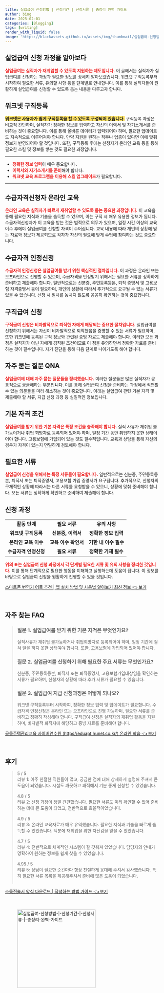 ```yaml
---
title: 실업급여 신청방법 | 신청기간 | 신청서류 | 총정리 완벽 가이드
author: bing
date: 2025-02-01
categories: [Blogging]
tags: [writing]
render_with_liquid: false
image: 'https://blackassets.github.io/assets/img/thumbnail/실업급여-신청방법-|-신청기간-|-신청서류-|-총정리-완벽-가이드.webp'
---
```



<h2 id='실업급여_신청 과정을 알아보다'>실업급여 신청 과정을 알아보다</h2>

<p><b><span style="color: #ee2323;">실업급여는 실직자가 재취업할 수 있도록 지원하는 제도입니다.</span></b> 이 글에서는 실직자가 실업급여를 신청하는 과정과 필요한 정보를 상세히 알아보겠습니다. 워크넷 구직등록부터 시작하여 필요한 서류, 유의할 사항 등을 단계별로 안내합니다. 이를 통해 실직자들이 원활하게 실업급여를 신청할 수 있도록 돕는 내용을 다루고자 합니다.</p>

<h2 id='워크넷 구직등록'>워크넷 구직등록</h2>

<p><b><span style="background-color: #ffe066;">워크넷은 사용자가 쉽게 구직등록을 할 수 있도록 구성되어 있습니다.</span></b> 구직등록 과정은 비교적 간단하며, 실직자가 정확한 정보를 입력하고 자신의 이력서 및 자기소개서를 준비하는 것이 중요합니다. 이를 통해 올바른 데이터가 입력되어야 하며, 필요한 업데이트도 지속적으로 이루어져야 합니다. 만약 지원을 원하는 직무나 업종이 있다면 이에 맞춰 정보가 반영되어야 할 것입니다. 또한, 구직등록 후에는 신청자가 온라인 교육 등을 통해 필요한 스킬 및 정보를 쌓는 것도 필요한 과정입니다.</p>

<hr />

<ul>
    <li><b><span style="color: #ee2323;">정확한 정보 입력</span></b>이 매우 중요합니다.</li>
    <li><b><span style="color: #ee2323;">이력서와 자기소개서를 준비</span></b>해야 합니다.</li>
    <li><b><span style="color: #ee2323;">워크넷 교육 프로그램을 이용해 스킬 업그레이드</span></b>가 필요합니다.</li>
</ul>

<hr />

<h2 id='수급자격신청자 온라인 교육'>수급자격신청자 온라인 교육</h2>

<p><b><span style="color: #ee2323;">온라인 교육은 실직자가 빠르게 재취업할 수 있도록 돕는 중요한 과정입니다.</span></b> 이 교육을 통해 필요한 지식과 기술을 습득할 수 있으며, 이는 구직 시 매우 유용한 정보가 됩니다. 수급자격신청자가 이 교육을 받는 것은 법적으로 의무가 있으며, 일정 시간 이상의 교육 이수 후에야 실업급여를 신청할 자격이 주어집니다. 교육 내용에 따라 개인의 상황에 맞는 자료와 정보가 제공되므로 각자가 자신의 필요에 맞게 수업에 참여하는 것도 중요합니다.</p>

<h2 id='수급자격 인정신청'>수급자격 인정신청</h2>

<p><b><span style="color: #ee2323;">수급자격 인정신청은 실업급여를 받기 위한 핵심적인 절차입니다.</span></b> 이 과정은 온라인 또는 오프라인으로 진행할 수 있으며, 수급자격을 인정받기 위해서는 필요한 서류를 정확하게 준비하고 제출해야 합니다. 일반적으로는 신분증, 주민등록등본, 퇴직 증명서 및 고용보험 자격증명서 등이 필요하며, 개인의 상황에 따라서 추가적으로 요구될 수 있는 서류가 있을 수 있습니다. 신청 시 절차를 놓치지 않도록 꼼꼼히 확인하는 것이 중요합니다.</p>

<h2 id='구직급여 신청'>구직급여 신청</h2>

<p><b><span style="color: #ee2323;">구직급여 신청은 비자발적으로 퇴직한 자에게 해당되는 중요한 절차입니다.</span></b> 실업급여를 신청하기 위해서는 자신이 비자발적으로 퇴직했음을 증명할 수 있는 서류가 필요하며, 또한 워크넷에 등록된 구직 정보와 관련된 증빙 자료도 제출해야 합니다. 이러한 모든 과정은 실직자가 아닌 자에게 경직된 조건이므로 이 점을 유의하면서 정확한 자료를 준비하는 것이 필수입니다. 자가 진단을 통해 다음 단계로 나아가도록 해야 합니다.</p>

<h2 id='자주 묻는 질문 QNA'>자주 묻는 질문 QNA</h2>

<p><b><span style="color: #ee2323;">실업급여에 대해 자주 묻는 질문들을 정리했습니다.</span></b> 이러한 질문들은 많은 실직자가 공통적으로 궁금해하는 부분입니다. 이를 통해 실업급여 신청을 준비하는 과정에서 직면할 수 있는 의문들을 미리 해소하는 것이 중요합니다. 아래는 실업급여 관련 기본 자격 및 제출해야 할 서류, 지급 신청 과정 등 실질적인 정보입니다.</p>

<h2 id='기본 자격 조건'>기본 자격 조건</h2>

<p><b><span style="color: #ee2323;">실업급여를 받기 위한 기본 자격은 특정 조건을 충족해야 합니다.</span></b> 실직 사유가 재취업 불가능이거나 취업 희망자로 등록되어 있어야 하며, 일정 기간 동안 취업하지 못한 상태이어야 합니다. 고용보험에 가입되어 있는 것도 필수적입니다. 교육과 상담을 통해 자신의 경우가 자격이 있는지 면밀하게 검토해야 합니다.</p>

<h2 id='필요한 서류'>필요한 서류</h2>

<p><b><span style="color: #ee2323;">실업급여 신청을 위해서는 특정 서류들이 필요합니다.</span></b> 일반적으로는 신분증, 주민등록등본, 퇴직서 또는 퇴직증명서, 고용보험 가입 증명서가 요구됩니다. 추가적으로, 신청자의 구체적인 상황에 따라서는 다른 서류를 요청받을 수 있으니, 상황에 맞춰 준비해야 합니다. 모든 서류는 정확하게 확인하고 준비하여 제출해야 합니다.</p>

<h2 id='신청 과정'>신청 과정</h2>

<table>
    <tr>
        <td style="text-align: center; height: 17px;"><b>활동 단계</b></td>
        <td style="text-align: center; height: 17px;"><b>필요 서류</b></td>
        <td style="text-align: center; height: 17px;"><b>유의 사항</b></td>
    </tr>
    <tr>
        <td style="text-align: center; height: 17px;"><b>워크넷 구직등록</b></td>
        <td style="text-align: center; height: 17px;"><b>신분증, 이력서</b></td>
        <td style="text-align: center; height: 17px;"><b>정확한 정보 입력</b></td>
    </tr>
    <tr>
        <td style="text-align: center; height: 17px;"><b>온라인 교육 이수</b></td>
        <td style="text-align: center; height: 17px;"><b>교육 이수 확인서</b></td>
        <td style="text-align: center; height: 17px;"><b>기한 내 이수 필수</b></td>
    </tr>
    <tr>
        <td style="text-align: center; height: 17px;"><b>수급자격 인정신청</b></td>
        <td style="text-align: center; height: 17px;"><b>필요 서류</b></td>
        <td style="text-align: center; height: 17px;"><b>정확한 기재 필수</b></td>
    </tr>
</table>

<p><b><span style="color: #ee2323;">위의 표는 실업급여 신청 과정에서 각 단계별 필요한 서류 및 유의 사항을 정리한 것입니다.</span></b> 이를 통해 단계적으로 필요한 행동을 이해하고 실행하는데 도움이 됩니다. 이 정보를 바탕으로 실업급여 신청을 원활하게 진행할 수 있을 것입니다.</p>


<p><a class="click-button" title="스마트폰 번역기 어플 추천 | 앱 설치 방법 및 사용법 알아보기 최신 정보" href="https://blackassets.github.io/posts/%EC%8A%A4%EB%A7%88%ED%8A%B8%ED%8F%B0-%EB%B2%88%EC%97%AD%EA%B8%B0-%EC%96%B4%ED%94%8C-%EC%B6%94%EC%B2%9C-%EC%95%B1-%EC%84%A4%EC%B9%98-%EB%B0%A9%EB%B2%95-%EB%B0%8F-%EC%82%AC%EC%9A%A9%EB%B2%95-%EC%95%8C%EC%95%84%EB%B3%B4%EA%B8%B0-%EC%B5%9C%EC%8B%A0-%EC%A0%95%EB%B3%B4/" rel="dofollow">스마트폰 번역기 어플 추천 | 앱 설치 방법 및 사용법 알아보기 최신 정보 👈 보기</a></p><br>
<h2 id='자주_찾는_FAQ'>자주 찾는 FAQ</h2>
<div itemscope="" itemtype="https://schema.org/FAQPage"> 
<blockquote> 
<div itemscope="" itemprop="mainEntity" itemtype="https://schema.org/Question"> 
<h3 itemprop="name">질문 1. 실업급여를 받기 위한 기본 자격은 무엇인가요?</h3> 
<div itemscope="" itemprop="acceptedAnswer" itemtype="https://schema.org/Answer"> 
<span itemprop="text"> 
<p>실직사유가 재취업 불가능하거나 취업희망자로 등록되어야 하며, 일정 기간에 걸쳐 일을 하지 못한 상태여야 합니다. 또한, 고용보험에 가입되어 있어야 합니다.</p> 
</span> 
</div> 
</div> 

<div itemscope="" itemprop="mainEntity" itemtype="https://schema.org/Question"> 
<h3 itemprop="name">질문 2. 실업급여를 신청하기 위해 필요한 주요 서류는 무엇인가요?</h3> 
<div itemscope="" itemprop="acceptedAnswer" itemtype="https://schema.org/Answer"> 
<span itemprop="text"> 
<p>신분증, 주민등록등본, 퇴직서 또는 퇴직증명서, 고용보험가입대상임을 확인하는 서류가 필요하며, 신청자의 상황에 따라 추가 서류가 필요할 수 있습니다.</p> 
</span> 
</div> 
</div> 

<div itemscope="" itemprop="mainEntity" itemtype="https://schema.org/Question"> 
<h3 itemprop="name">질문 3. 실업급여 지급 신청과정은 어떻게 되나요?</h3> 
<div itemscope="" itemprop="acceptedAnswer" itemtype="https://schema.org/Answer"> 
<span itemprop="text"> 
<p>워크넷 구직등록부터 시작하여, 정확한 정보 입력 및 업데이트가 필요합니다. 수급자격 인정신청은 온라인 또는 오프라인으로 진행 가능하며, 필요한 서류를 준비하고 정확히 작성해야 합니다. 구직급여 신청은 실직자의 재취업 활동을 지원하며, 비자발적 퇴직자에 해당하고 증빙 자료를 준비해야 합니다.</p> 
</span> 
</div> 
</div> 
</blockquote> 
</div>
<p><a class="click-button" title="공동주택관리교육 사이버연수원 (https//eduapt.hunet.co.kr/) 온라인 학습" href="https://blackassets.github.io/posts/%EA%B3%B5%EB%8F%99%EC%A3%BC%ED%83%9D%EA%B4%80%EB%A6%AC%EA%B5%90%EC%9C%A1-%EC%82%AC%EC%9D%B4%EB%B2%84%EC%97%B0%EC%88%98%EC%9B%90-(httpseduapt.hunet.co.kr)-%EC%98%A8%EB%9D%BC%EC%9D%B8-%ED%95%99%EC%8A%B5/" rel="dofollow">공동주택관리교육 사이버연수원 (https//eduapt.hunet.co.kr/) 온라인 학습 👈 보기</a></p><br>
<h2 id='후기'>후기</h2>
<div itemscope itemtype="https://schema.org/Product">
  <blockquote>
  <div itemprop="review" itemscope itemtype="https://schema.org/Review">
      <div itemprop="reviewRating" itemscope itemtype="https://schema.org/Rating"> <span itemprop="ratingValue">5</span> / <span itemprop="bestRating">5</span> </div>
      <span itemprop="reviewBody">리뷰 1: 아주 친절한 직원들이 많고, 궁금한 점에 대해 상세하게 설명해 주셔서 큰 도움이 되었습니다. 시설도 깨끗하고 쾌적해서 기분 좋게 신청할 수 있었습니다.</span>
  </div>
  <br>
  <div itemprop="review" itemscope itemtype="https://schema.org/Review">
      <div itemprop="reviewRating" itemscope itemtype="https://schema.org/Rating"> <span itemprop="ratingValue">4.8</span> / <span itemprop="bestRating">5</span> </div>
      <span itemprop="reviewBody">리뷰 2: 신청 과정이 정말 간편했습니다. 필요한 서류도 미리 확인할 수 있어 준비하는 데에 큰 도움이 되었고, 전반적으로 효율적이었습니다.</span>
  </div>
  <br>
  <div itemprop="review" itemscope itemtype="https://schema.org/Review">
      <div itemprop="reviewRating" itemscope itemtype="https://schema.org/Rating"> <span itemprop="ratingValue">4.9</span> / <span itemprop="bestRating">5</span> </div>
      <span itemprop="reviewBody">리뷰 3: 온라인 교육자료가 매우 유익했습니다. 필요한 지식과 기술을 빠르게 습득할 수 있었습니다. 덕분에 재취업을 위한 자신감을 얻을 수 있었습니다.</span>
  </div>
  <br>
  <div itemprop="review" itemscope itemtype="https://schema.org/Review">
      <div itemprop="reviewRating" itemscope itemtype="https://schema.org/Rating"> <span itemprop="ratingValue">4.7</span> / <span itemprop="bestRating">5</span> </div>
      <span itemprop="reviewBody">리뷰 4: 전반적으로 체계적인 시스템이 잘 갖춰져 있었습니다. 담당자의 안내가 명확하여 원하는 정보를 쉽게 찾을 수 있었습니다.</span>
  </div>
  <br>
  <div itemprop="review" itemscope itemtype="https://schema.org/Review">
      <div itemprop="reviewRating" itemscope itemtype="https://schema.org/Rating"> <span itemprop="ratingValue">4.95</span> / <span itemprop="bestRating">5</span> </div>
      <span itemprop="reviewBody">리뷰 5: 상담이 필요한 순간마다 항상 친절하게 응대해 주셔서 감사했습니다. 특히 필요한 서류 목록을 제공해주셔서 준비에 많은 도움이 되었습니다.</span>
  </div>
  <br>
  </blockquote>
</div>
<p><a class="click-button" title="소득진술서 양식 다운로드 | 작성하는 방법 가이드" href="https://blackassets.github.io/posts/%EC%86%8C%EB%93%9D%EC%A7%84%EC%88%A0%EC%84%9C-%EC%96%91%EC%8B%9D-%EB%8B%A4%EC%9A%B4%EB%A1%9C%EB%93%9C-%EC%9E%91%EC%84%B1%ED%95%98%EB%8A%94-%EB%B0%A9%EB%B2%95-%EA%B0%80%EC%9D%B4%EB%93%9C/" rel="dofollow">소득진술서 양식 다운로드 | 작성하는 방법 가이드 👈 보기</a></p><br>
<figure class="image"><img src="https://blackassets.github.io/assets/img/thumbnail/실업급여-신청방법-|-신청기간-|-신청서류-|-총정리-완벽-가이드.webp" alt="실업급여-신청방법-|-신청기간-|-신청서류-|-총정리-완벽-가이드" width="256" height="256"></figure>